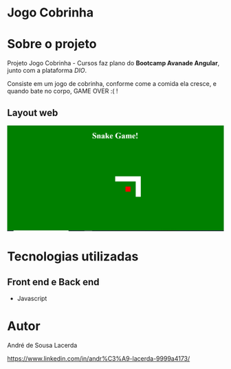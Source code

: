 # Jogo Cobrinha


# Sobre o projeto

Projeto Jogo Cobrinha - Cursos faz plano do **Bootcamp Avanade Angular**, junto com a plataforma *DIO*.

Consiste em um jogo de cobrinha, conforme come a comida ela cresce, e quando bate no corpo, GAME OVER :( !

## Layout web
![Web 1](https://github.com/aslac2020/imagespublicacao/blob/main/assets/images/Javascript/snake.PNG)


# Tecnologias utilizadas

## Front end e Back end
- Javascript

# Autor

André de Sousa Lacerda

https://www.linkedin.com/in/andr%C3%A9-lacerda-9999a4173/
